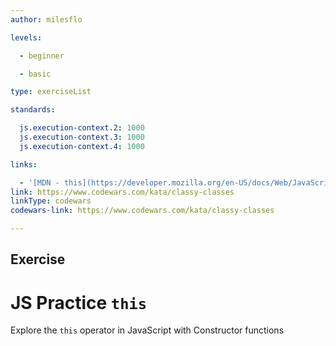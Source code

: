 ```yaml
---
author: milesflo

levels:

  - beginner

  - basic

type: exerciseList

standards:

  js.execution-context.2: 1000
  js.execution-context.3: 1000
  js.execution-context.4: 1000

links:

  - '[MDN - this](https://developer.mozilla.org/en-US/docs/Web/JavaScript/Reference/Operators/this)'
link: https://www.codewars.com/kata/classy-classes
linkType: codewars
codewars-link: https://www.codewars.com/kata/classy-classes

---
```

## Exercise
# JS Practice `this`

Explore the `this` operator in JavaScript with Constructor functions
